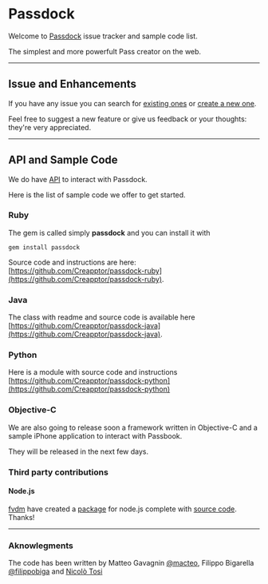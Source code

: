 # Passdock

Welcome to [Passdock](http://api.passdock.com) issue tracker and sample code list.

The simplest and more powerfult Pass creator on the web.

----

## Issue and Enhancements

If you have any issue you can search for [existing ones](https://github.com/Creapptor/passdock/issues) or [create a new one](https://github.com/Creapptor/passdock/issues/new).

Feel free to suggest a new feature or give us feedback or your thoughts: they're very appreciated.

----

## API and Sample Code

We do have [API](https://api.passdock.com/api) to interact with Passdock.

Here is the list of sample code we offer to get started.

### Ruby

The gem is called simply **passdock** and you can install it with 

    gem install passdock
    
Source code and instructions are here: [https://github.com/Creapptor/passdock-ruby](https://github.com/Creapptor/passdock-ruby).

### Java

The class with readme and source code is available here [https://github.com/Creapptor/passdock-java](https://github.com/Creapptor/passdock-java).

### Python

Here is a module with source code and instructions [https://github.com/Creapptor/passdock-python](https://github.com/Creapptor/passdock-python)

### Objective-C

We are also going to release soon a framework written in Objective-C and a sample iPhone application to interact with Passbook.

They will be released in the next few days.

### Third party contributions

#### Node.js

[fvdm](https://github.com/fvdm) have created a [package](https://npmjs.org/package/passdock) for node.js complete with [source code](https://github.com/fvdm/nodejs-passdock).
Thanks!


----
### Aknowlegments


The code has been written by Matteo Gavagnin [@macteo](http://twitter.com/macteo), Filippo Bigarella [@filippobiga](http://twitter.com/filippobiga) and [Nicolò Tosi](https://github.com/nick-mobfarm)